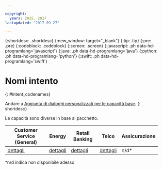 ```yaml
---

copyright:
  years: 2015, 2017
lastupdated: "2017-09-27"

---
```


{:shortdesc: .shortdesc}
{:new_window: target="_blank"}
{:tip: .tip}
{:pre: .pre}
{:codeblock: .codeblock}
{:screen: .screen}
{:javascript: .ph data-hd-programlang='javascript'}
{:java: .ph data-hd-programlang='java'}
{:python: .ph data-hd-programlang='python'}
{:swift: .ph data-hd-programlang='swift'}

# Nomi intento
{: #intent_codenames}

Andare a [Aggiunta di dialoghi personalizzati per le capacità base](add-custom-dialog.html).
{: shortdesc}

Le capacità sono diverse in base al pacchetto.

| Customer Service (General) | Energy | Retail Banking | Telco | Assicurazione |
|----------------------------|--------|----------------|-------|---------------|
| [dettagli](intent_codenames_general.html) | [dettagli](intent_codenames_energy.html) | [dettagli](intent_codenames_banking.html) | [dettagli](intent_codenames_telco.html) | n/d* |

*n/d indica non disponibile adesso
